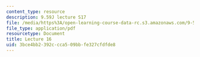 ```yaml
---
content_type: resource
description: 9.59J lecture S17
file: /media/https%3A/open-learning-course-data-rc.s3.amazonaws.com/9-59j-lab-in-psycholinguistics-spring-2017/3bce4bb2392ccca509bbfe327cfdfde8_MIT9_59jS17_lec16.pdf
file_type: application/pdf
resourcetype: Document
title: Lecture 16
uid: 3bce4bb2-392c-cca5-09bb-fe327cfdfde8
---
```


